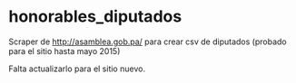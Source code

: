# honorables_diputados
Scraper de http://asamblea.gob.pa/ para crear csv de diputados (probado para el sitio hasta mayo 2015)

Falta actualizarlo para el sitio nuevo.
